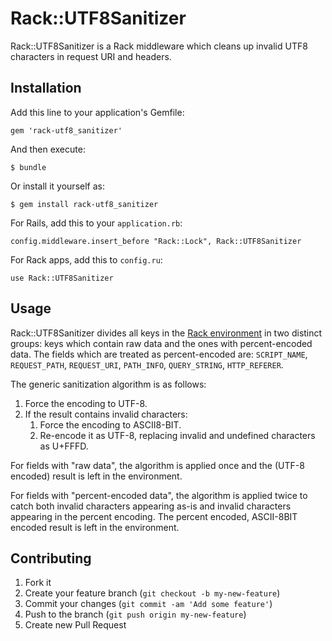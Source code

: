 # Rack::UTF8Sanitizer

Rack::UTF8Sanitizer is a Rack middleware which cleans up invalid UTF8 characters in request URI and headers.

## Installation

Add this line to your application's Gemfile:

    gem 'rack-utf8_sanitizer'

And then execute:

    $ bundle

Or install it yourself as:

    $ gem install rack-utf8_sanitizer

For Rails, add this to your `application.rb`:

    config.middleware.insert_before "Rack::Lock", Rack::UTF8Sanitizer

For Rack apps, add this to `config.ru`:

    use Rack::UTF8Sanitizer

## Usage

Rack::UTF8Sanitizer divides all keys in the [Rack environment](rack.rubyforge.org/doc/SPEC.html) in two distinct groups: keys which contain raw data and the ones with percent-encoded data. The fields which are treated as percent-encoded are: `SCRIPT_NAME`, `REQUEST_PATH`, `REQUEST_URI`, `PATH_INFO`, `QUERY_STRING`, `HTTP_REFERER`.

The generic sanitization algorithm is as follows:

  1. Force the encoding to UTF-8.
  2. If the result contains invalid characters:
      1. Force the encoding to ASCII8-BIT.
      2. Re-encode it as UTF-8, replacing invalid and undefined characters as U+FFFD.

For fields with "raw data", the algorithm is applied once and the (UTF-8 encoded) result is left in the environment.

For fields with "percent-encoded data", the algorithm is applied twice to catch both invalid characters appearing as-is and invalid characters appearing in the percent encoding. The percent encoded, ASCII-8BIT encoded result is left in the environment.

## Contributing

1. Fork it
2. Create your feature branch (`git checkout -b my-new-feature`)
3. Commit your changes (`git commit -am 'Add some feature'`)
4. Push to the branch (`git push origin my-new-feature`)
5. Create new Pull Request
